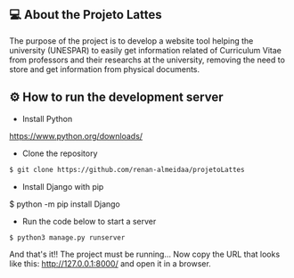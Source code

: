 ## 💻 About the Projeto Lattes
  
  The purpose of the project is to develop a website tool helping the university (UNESPAR) to easily get information related of Curriculum Vitae from professors and their researchs at the university, removing the need to store and get information from physical documents.
  
## ⚙️ How to run the development server


- Install Python 

 https://www.python.org/downloads/ 

- Clone the repository

```bash
$ git clone https://github.com/renan-almeidaa/projetoLattes 
```

- Install Django with pip

$ python -m pip install Django

- Run the code below to start a server 

```bash
$ python3 manage.py runserver    
```

And that's it!! The project must be running... 
Now copy the URL that looks like this: http://127.0.0.1:8000/ and open it in a browser.
